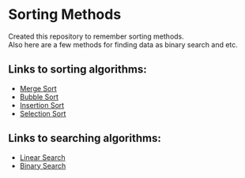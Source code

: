 # Sorting Methods
Created this repository to remember sorting methods.   
Also here are a few methods for finding data as binary search and etc.

## Links to sorting algorithms:  
* [Merge Sort](https://github.com/DaturaSleep/SortingMethods/blob/master/SortingThings/src/MergeSort.java)
* [Bubble Sort](https://github.com/DaturaSleep/SortingMethods/blob/master/SortingThings/src/BubbleSort.java)
* [Insertion Sort](https://github.com/DaturaSleep/SortingMethods/blob/master/SortingThings/src/InsertionSort.java)
* [Selection Sort](https://github.com/DaturaSleep/SortingMethods/blob/master/SortingThings/src/SelectionSort.java)  

## Links to searching algorithms:
* [Linear Search](https://github.com/DaturaSleep/SortingMethods/blob/master/SortingThings/src/LinearSearch.java)
* [Binary Search](https://github.com/DaturaSleep/SortingMethods/blob/master/SortingThings/src/BinarySearch.java)

